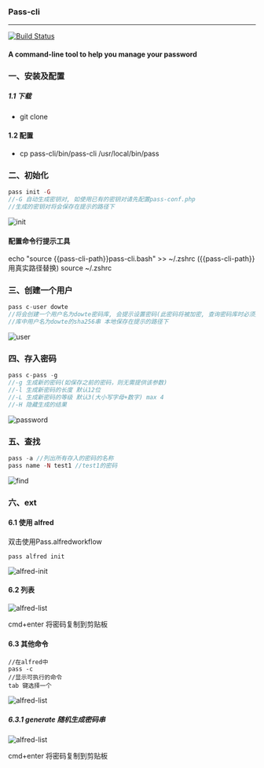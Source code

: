 ### Pass-cli
___
[![Build Status](https://travis-ci.org/Dowte/pass-cli.svg?branch=master)](https://travis-ci.org/Dowte/pass-cli)
#### A command-line tool to help you manage your password

### 一、安装及配置

##### 1.1 下载

+ git clone  

#### 1.2 配置
+ cp pass-cli/bin/pass-cli /usr/local/bin/pass


### 二、初始化

```php
pass init -G
//-G 自动生成密钥对, 如使用已有的密钥对请先配置pass-conf.php
//生成的密钥对将会保存在提示的路径下
```

![init](http://assest.dowte.com/imgs//1518406735911.jpg)

#### 配置命令行提示工具
echo "source {{pass-cli-path}}pass-cli.bash" >> ~/.zshrc ({{pass-cli-path}}用真实路径替换)
source ~/.zshrc

### 三、创建一个用户

```php
pass c-user dowte
//将会创建一个用户名为dowte密码库, 会提示设置密码(此密码将被加密, 查询密码库时必须提供)
//库中用户名为dowte的sha256串 本地保存在提示的路径下
```
![user](http://assest.dowte.com/imgs//1519266586736.jpg)

### 四、存入密码

```php
pass c-pass -g
//-g 生成新的密码(如保存之前的密码，则无需提供该参数)
//-l 生成新密码的长度 默认12位
//-L 生成新密码的等级 默认3(大小写字母+数字) max 4
//-H 隐藏生成的结果
```

![password](http://assest.dowte.com/imgs//1519267095200.jpg)

### 五、查找

```php
pass -a //列出所有存入的密码的名称
pass name -N test1 //test1的密码
```
![find](http://assest.dowte.com/imgs//1519268480172.jpg)

### 六、ext

#### 6.1 使用 alfred

双击使用Pass.alfredworkflow

```
pass alfred init
```
![alfred-init](http://assest.dowte.com/imgs//1519268865294.jpg)

#### 6.2 列表

![alfred-list](http://assest.dowte.com/imgs//1519268947588.jpg)

cmd+enter 将密码复制到剪贴板

#### 6.3 其他命令
```
//在alfred中
pass -c 
//显示可执行的命令
tab 键选择一个
```

![alfred-list](http://assest.dowte.com/imgs//1519269195392.jpg)

##### 6.3.1 generate 随机生成密码串

![alfred-list](http://assest.dowte.com/imgs//1519269323424.jpg)

cmd+enter 将密码复制到剪贴板
